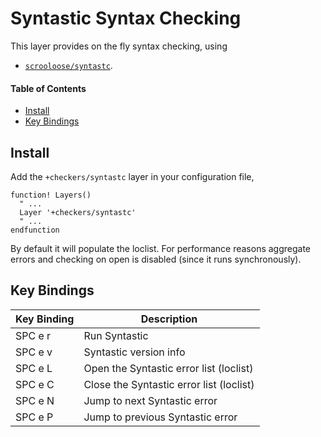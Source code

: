 # Syntastic Syntax Checking
This layer provides on the fly syntax checking, using

- [`scrooloose/syntastc`](https://github.com/scrooloose/syntastc).

#### Table of Contents
- [Install](#install)
- [Key Bindings](#key-bindings)

## Install
Add the `+checkers/syntastc` layer in your configuration file,

```viml
function! Layers()
  " ...
  Layer '+checkers/syntastc'
  " ...
endfunction
```

By default it will populate the loclist. For performance reasons aggregate errors and checking on open is disabled (since it runs synchronously).

## Key Bindings
| Key Binding | Description                                                    |
|-------------|----------------------------------------------------------------|
| SPC e r     | Run Syntastic                                                  |
| SPC e v     | Syntastic version info                                         |
| SPC e L     | Open the Syntastic error list (loclist)                        |
| SPC e C     | Close the Syntastic error list (loclist)                       |
| SPC e N     | Jump to next Syntastic error                                   |
| SPC e P     | Jump to previous Syntastic error                               |
